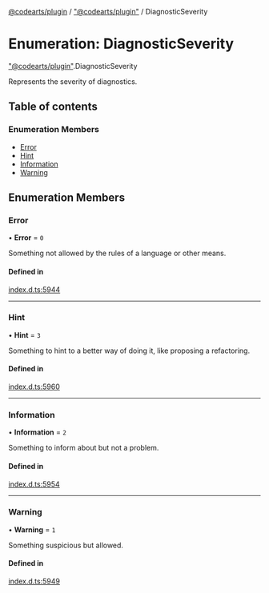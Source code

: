 [@codearts/plugin](../README.md) / ["@codearts/plugin"](../modules/_codearts_plugin_.md) / DiagnosticSeverity

# Enumeration: DiagnosticSeverity

["@codearts/plugin"](../modules/_codearts_plugin_.md).DiagnosticSeverity

Represents the severity of diagnostics.

## Table of contents

### Enumeration Members

- [Error](codearts_plugin_.DiagnosticSeverity.md#error)
- [Hint](codearts_plugin_.DiagnosticSeverity.md#hint)
- [Information](codearts_plugin_.DiagnosticSeverity.md#information)
- [Warning](codearts_plugin_.DiagnosticSeverity.md#warning)

## Enumeration Members

### Error

• **Error** = ``0``

Something not allowed by the rules of a language or other means.

#### Defined in

[index.d.ts:5944](https://github.com/shuyaqian/cloudide-plugin-api/blob/3fbdd11/index.d.ts#L5944)

___

### Hint

• **Hint** = ``3``

Something to hint to a better way of doing it, like proposing
a refactoring.

#### Defined in

[index.d.ts:5960](https://github.com/shuyaqian/cloudide-plugin-api/blob/3fbdd11/index.d.ts#L5960)

___

### Information

• **Information** = ``2``

Something to inform about but not a problem.

#### Defined in

[index.d.ts:5954](https://github.com/shuyaqian/cloudide-plugin-api/blob/3fbdd11/index.d.ts#L5954)

___

### Warning

• **Warning** = ``1``

Something suspicious but allowed.

#### Defined in

[index.d.ts:5949](https://github.com/shuyaqian/cloudide-plugin-api/blob/3fbdd11/index.d.ts#L5949)

